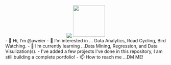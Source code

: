 <div id="header" align="center">
  <img src="<div id="header" align="center">
  <img src="https://media.giphy.com/media/M9gbBd9nbDrOTu1Mqx/giphy.gif" width="100"/>
</div>
- 👋 Hi, I’m @aweier
- 👀 I’m interested in ... Data Analytics, Road Cycling, Bird Watching.
- 🌱 I’m currently learning ...Data Mining, Regression, and Data Visulization(s). 
-  I've added a few projects I've done in this repository, I am still building a complete portfolio!
- 📫 How to reach me ...DM ME!
  
<!---
aweier/aweier is a ✨ special ✨ repository because its `README.md` (this file) appears on your GitHub profile.
You can click the Preview link to take a look at your changes.
--->
